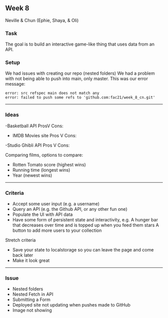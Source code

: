 ## Week 8 

Neville & Chun (Ephie, Shaya, & Oli)

### Task

The goal is to build an interactive game-like thing that uses data from an API.

### Setup

We had issues with creating our repo (nested folders)
We had a problem with not being able to push into main, only master. This was our error message:

```
error: src refspec main does not match any
error: failed to push some refs to 'github.com:fac21/week_8_cn.git'
```

---

### Ideas

-Basketball API
ProsV Cons:

- IMDB Movies site
Pros V Cons:

-Studio Ghibli API
Pros V Cons:

Comparing films, options to compare:
- Rotten Tomato score (highest wins)
- Running time (longest wins)
- Year (newest wins)


---

### Criteria

- Accept some user input (e.g. a username)
- Query an API (e.g. the Github API, or any other fun one)
- Populate the UI with API data
- Have some form of persistent state and interactivity, e.g.
  A hunger bar that decreases over time and is topped up when you feed them stars
  A button to add more users to your collection

Stretch criteria
- Save your state to localstorage so you can leave the page and come back later
- Make it look great

---

### Issue
- Nested folders
- Nested Fetch in API
- Submitting a Form
- Deployed site not updating when pushes made to GitHub
- Image not showing
